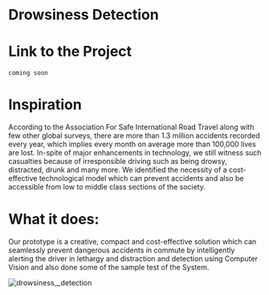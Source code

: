 # Drowsiness Detection
# Link to the Project 
    coming soon
# Inspiration
  According to the Association For Safe International Road Travel along with few other global surveys, there are more than 1.3 million accidents recorded every year, which implies every month on average more than 100,000 lives are lost. In-spite of major enhancements in technology, we still witness such casualties because of irresponsible driving such as being drowsy, distracted, drunk and many more. We identified the necessity of a cost-effective technological model which can prevent accidents and also be accessible from low to middle class sections of the society.
# What it does:
  Our prototype is a creative, compact and cost-effective solution which can seamlessly prevent dangerous accidents in commute by intelligently alerting the driver in     lethargy and distraction and detection  using Computer Vision and also done some of the sample test of the System.
  
![drowsiness__detection](https://user-images.githubusercontent.com/96544398/224949870-e578e68f-cc10-4ba7-93f5-6f6be473f287.png)

  
